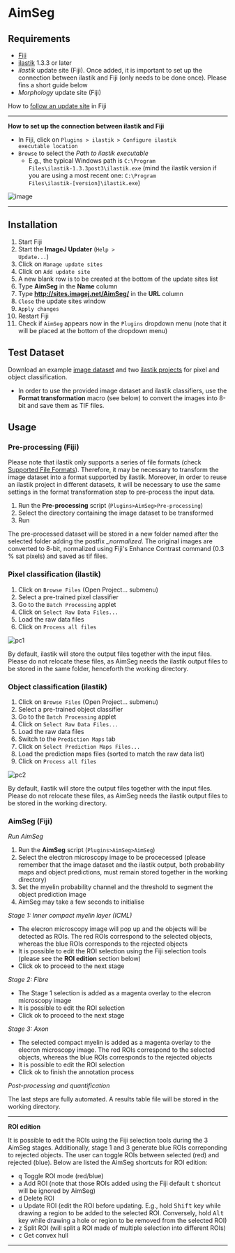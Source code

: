 # AimSeg

## Requirements

* [Fiji](https://fiji.sc/)
* [ilastik](https://www.ilastik.org/) 1.3.3 or later
* _ilastik_ update site (Fiji). Once added, it is important to set up the connection between ilastik and Fiji (only needs to be done once). Please fins a short guide below
* _Morphology_ update site (Fiji)

How to [follow an update site](https://imagej.net/Following_an_update_site) in Fiji

---
**How to set up the connection between ilastik and Fiji**

* In Fiji, click on <code>Plugins > ilastik > Configure ilastik executable location</code>
* <code>Browse</code> to select the *Path to ilastik executable*
    * E.g., the typical Windows path is <code>C:\Program Files\ilastik-1.3.3post3\ilastik.exe</code> (mind the ilastik version if you are using a most recent one: <code>C:\Program Files\ilastik-[version]\ilastik.exe</code>)

![image](https://user-images.githubusercontent.com/39589980/187649952-dfea6302-d439-49a9-9e2a-d00520ecc0b2.png)

---

## Installation

1. Start Fiji
2. Start the **ImageJ Updater** (<code>Help > Update...</code>)
3. Click on <code>Manage update sites</code>
4. Click on <code>Add update site</code>
5. A new blank row is to be created at the bottom of the update sites list
6. Type **AimSeg** in the **Name** column
7. Type **http://sites.imagej.net/AimSeg/** in the **URL** column
8. <code>Close</code> the update sites window
9. <code>Apply changes</code>
10. Restart Fiji
11. Check if <code>AimSeg</code> appears now in the <code>Plugins</code> dropdown menu (note that it will be placed at the bottom of the dropdown menu)

## Test Dataset

Download an example [image dataset](https://drive.google.com/drive/folders/1DEFtn71krM6cOjsnZpIEFMCBVmAYk9Lq?usp=sharing) and two [ilastik projects](https://drive.google.com/drive/folders/1tNyDpmd0wwBx-MKH-LhOZaZBgYMfTz2J?usp=sharing) for pixel and object classification.

* In order to use the provided image dataset and ilastik classifiers, use the **Format transformation** macro (see below) to convert the images into 8-bit and save them as TIF files.

## Usage

### Pre-processing (Fiji)

Please note that ilastik only supports a series of file formats (check [Supported File Formats](https://www.ilastik.org/documentation/basics/dataselection.html)). Therefore, it may be necessary to transform the image dataset into a format supported by ilastik. Moreover, in order to reuse an ilastik project in different datasets, it will be necessary to use the same settings in the format transformation step to pre-process the input data.

1. Run the **Pre-processing** script (<code>Plugins>AimSeg>Pre-processing</code>)
2. Select the directory containing the image dataset to be transformed
3. Run

The pre-processed dataset will be stored in a new folder named after the selected folder adding the postfix  *_normalized*. The original images are converted to 8-bit, normalized using Fiji's Enhance Contrast command (0.3 % sat pixels) and saved as tif files.

### Pixel classification (ilastik)

1. Click on <code>Browse Files</code> (Open Project... submenu)
2. Select a pre-trained pixel classifier
3. Go to the <code>Batch Processing</code> applet
4. Click on <code>Select Raw Data Files...</code>
5. Load the raw data files
6. Click on <code>Process all files</code>

![pc1](https://user-images.githubusercontent.com/39589980/186393550-d30c133c-d275-4104-a467-8bb1d56910f1.png)

By default, ilastik will store the output files together with the input files. Please do not relocate these files, as AimSeg needs the ilastik output files to be stored in the same folder, henceforth the working directory.

### Object classification (ilastik)

1. Click on <code>Browse Files</code> (Open Project... submenu)
2. Select a pre-trained object classifier
3. Go to the <code>Batch Processing</code> applet
4. Click on <code>Select Raw Data Files...</code>
5. Load the raw data files
6. Switch to the <code>Prediction Maps</code> tab
7. Click on <code>Select Prediction Maps Files...</code>
8. Load the prediction maps files (sorted to match the raw data list)
9. Click on <code>Process all files</code>

![pc2](https://user-images.githubusercontent.com/39589980/186394567-8c6c5a3c-80f0-4e1b-b810-071d8183ecbb.png)

By default, ilastik will store the output files together with the input files. Please do not relocate these files, as AimSeg needs the ilastik output files to be stored in the working directory.

### AimSeg (Fiji)

*Run AimSeg*

1. Run the **AimSeg** script (<code>Plugins>AimSeg>AimSeg</code>)
2. Select the electron microscopy image to be procecessed (please remember that the image dataset and the ilastik output, both probability maps and object predictions, must remain stored together in the working directory)
3. Set the myelin probability channel and the threshold to segment the object prediction image
4. AimSeg may take a few seconds to initialise

*Stage 1: Inner compact myelin layer (ICML)*

* The elecron microscopy image will pop up and the objects will be detected as ROIs. The red ROIs correspond to the selected objects, whereas the blue ROIs corresponds to the rejected objects
* It is possible to edit the ROI selection using the Fiji selection tools (please see the **ROI edition** section below)
* Click ok to proceed to the next stage

*Stage 2: Fibre*

* The Stage 1 selection is added as a magenta overlay to the elecron microscopy image
* It is possible to edit the ROI selection
* Click ok to proceed to the next stage

*Stage 3: Axon*

* The selected compact myelin is added as a magenta overlay to the elecron microscopy image. The red ROIs correspond to the selected objects, whereas the blue ROIs corresponds to the rejected objects
* It is possible to edit the ROI selection
* Click ok to finish the annotation process

*Post-processing and quantification*

The last steps are fully automated. A results table file will be stored in the working directory.

---
**ROI edition**

It is possible to edit the ROIs using the Fiji selection tools during the 3 AimSeg stages. Additionally, stage 1 and 3 generate blue ROIs correponding to rejected objects. The user can toggle ROIs between selected (red) and rejected (blue). Below are listed the AimSeg shortcuts for ROI edition:

* <kbd>q</kbd> Toggle ROI mode (red/blue)
* <kbd>a</kbd> Add ROI (note that those ROIs added using the Fiji default <kbd>t</kbd> shortcut will be ignored by AimSeg)
* <kbd>d</kbd> Delete ROI
* <kbd>u</kbd> Update ROI (edit the ROI before updating. E.g., hold <kbd>Shift</kbd> key while drawing a region to be added to the selected ROI. Conversely, hold <kbd>Alt</kbd> key while drawing a hole or region to be removed from the selected ROI)
* <kbd>z</kbd> Split ROI (will split a ROI made of multiple selection into different ROIs)
* <kbd>c</kbd> Get convex hull
---
